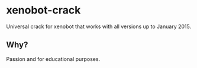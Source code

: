 # xenobot-crack
Universal crack for xenobot that works with all versions up to January 2015.

## Why?
Passion and for educational purposes.
